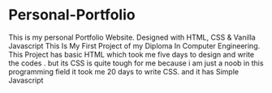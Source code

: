 # Personal-Portfolio
This is my personal Portfolio  Website. Designed with HTML, CSS &amp; Vanilla Javascript 
This Is My First Project of my Diploma In Computer Engineering.
This Project has basic HTML which took me five days to design and write the codes .
but its CSS is quite tough for me because i am just a noob in this programming field it took me
20 days to write CSS. and it has Simple Javascript 
